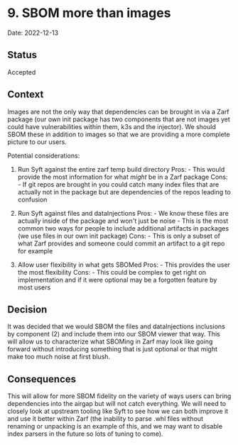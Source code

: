 # 9. SBOM more than images

Date: 2022-12-13

## Status

Accepted

## Context

Images are not the only way that dependencies can be brought in via a Zarf package (our own init package has two components that are not images yet could have vulnerabilities within them, k3s and the injector).  We should SBOM these in addition to images so that we are providing a more complete picture to our users.

Potential considerations:

1. Run Syft against the entire zarf temp build directory
    Pros:
        - This would provide the most information for what _might_ be in a Zarf package
    Cons:
        - If git repos are brought in you could catch many index files that are actually not in the package but are dependencies of the repos leading to confusion

2. Run Syft against files and dataInjections
    Pros:
        - We know these files are actually inside of the package and won't just be noise
        - This is the most common two ways for people to include additional artifacts in packages (we use files in our own init package)
    Cons:
        - This is only a subset of what Zarf provides and someone could commit an artifact to a git repo for example

3. Allow user flexibility in what gets SBOMed
    Pros:
        - This provides the user the most flexibility
    Cons:
        - This could be complex to get right on implementation and if it were optional may be a forgotten feature by most users

## Decision

It was decided that we would SBOM the files and dataInjections inclusions by component (2) and include them into our SBOM viewer that way.  This will allow us to characterize what SBOMing in Zarf may look like going forward without introducing something that is just optional or that might make too much noise at first blush.

## Consequences

This will allow for more SBOM fidelity on the variety of ways users can bring dependencies into the airgap but will not catch everything.  We will need to closely look at upstream tooling like Syft to see how we can both improve it and use it better within Zarf (the inability to parse .whl files without renaming or unpacking is an example of this, and we may want to disable index parsers in the future so lots of tuning to come).
